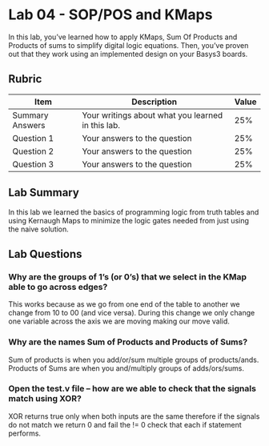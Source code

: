 # Lab 04 - SOP/POS and KMaps

In this lab, you’ve learned how to apply KMaps, Sum Of Products and Products of
sums to simplify digital logic equations. Then, you’ve proven out that they work
using an implemented design on your Basys3 boards.

## Rubric

| Item | Description | Value |
| ---- | ----------- | ----- |
| Summary Answers | Your writings about what you learned in this lab. | 25% |
| Question 1 | Your answers to the question | 25% |
| Question 2 | Your answers to the question | 25% |
| Question 3 | Your answers to the question | 25% |

## Lab Summary

In this lab we learned the basics of programming logic from truth tables and using Kernaugh Maps to minimize the logic gates needed from just using the naive solution.

## Lab Questions

### Why are the groups of 1’s (or 0’s) that we select in the KMap able to go across edges?
This works because as we go from one end of the table to another we change from 10 to 00 (and vice versa). During this change we only change one variable across the axis we are moving making our move valid.

### Why are the names Sum of Products and Products of Sums?
Sum of products is when you add/or/sum multiple groups of products/ands. Products of Sums are when you and/multiply groups of adds/ors/sums.

### Open the test.v file – how are we able to check that the signals match using XOR?
XOR returns true only when both inputs are the same therefore if the signals do not match we return 0 and fail the != 0 check that each if statement performs.
